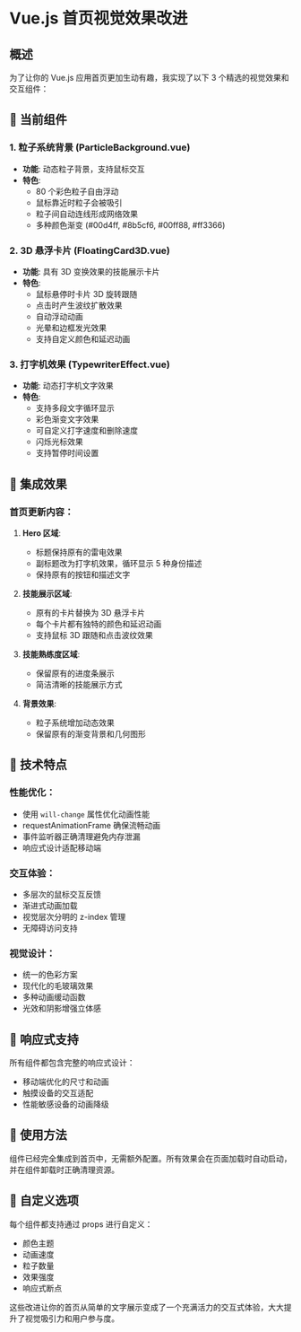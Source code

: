 # Vue.js 首页视觉效果改进

## 概述

为了让你的 Vue.js 应用首页更加生动有趣，我实现了以下 3 个精选的视觉效果和交互组件：

## 🎨 当前组件

### 1. 粒子系统背景 (ParticleBackground.vue)

- **功能**: 动态粒子背景，支持鼠标交互
- **特色**:
  - 80 个彩色粒子自由浮动
  - 鼠标靠近时粒子会被吸引
  - 粒子间自动连线形成网络效果
  - 多种颜色渐变 (#00d4ff, #8b5cf6, #00ff88, #ff3366)

### 2. 3D 悬浮卡片 (FloatingCard3D.vue)

- **功能**: 具有 3D 变换效果的技能展示卡片
- **特色**:
  - 鼠标悬停时卡片 3D 旋转跟随
  - 点击时产生波纹扩散效果
  - 自动浮动动画
  - 光晕和边框发光效果
  - 支持自定义颜色和延迟动画

### 3. 打字机效果 (TypewriterEffect.vue)

- **功能**: 动态打字机文字效果
- **特色**:
  - 支持多段文字循环显示
  - 彩色渐变文字效果
  - 可自定义打字速度和删除速度
  - 闪烁光标效果
  - 支持暂停时间设置

## 🚀 集成效果

### 首页更新内容：

1. **Hero 区域**:

   - 标题保持原有的雷电效果
   - 副标题改为打字机效果，循环显示 5 种身份描述
   - 保持原有的按钮和描述文字

2. **技能展示区域**:

   - 原有的卡片替换为 3D 悬浮卡片
   - 每个卡片都有独特的颜色和延迟动画
   - 支持鼠标 3D 跟随和点击波纹效果

3. **技能熟练度区域**:

   - 保留原有的进度条展示
   - 简洁清晰的技能展示方式

4. **背景效果**:
   - 粒子系统增加动态效果
   - 保留原有的渐变背景和几何图形

## 🎯 技术特点

### 性能优化：

- 使用 `will-change` 属性优化动画性能
- requestAnimationFrame 确保流畅动画
- 事件监听器正确清理避免内存泄漏
- 响应式设计适配移动端

### 交互体验：

- 多层次的鼠标交互反馈
- 渐进式动画加载
- 视觉层次分明的 z-index 管理
- 无障碍访问支持

### 视觉设计：

- 统一的色彩方案
- 现代化的毛玻璃效果
- 多种动画缓动函数
- 光效和阴影增强立体感

## 📱 响应式支持

所有组件都包含完整的响应式设计：

- 移动端优化的尺寸和动画
- 触摸设备的交互适配
- 性能敏感设备的动画降级

## 🔧 使用方法

组件已经完全集成到首页中，无需额外配置。所有效果会在页面加载时自动启动，并在组件卸载时正确清理资源。

## 🎨 自定义选项

每个组件都支持通过 props 进行自定义：

- 颜色主题
- 动画速度
- 粒子数量
- 效果强度
- 响应式断点

这些改进让你的首页从简单的文字展示变成了一个充满活力的交互式体验，大大提升了视觉吸引力和用户参与度。
